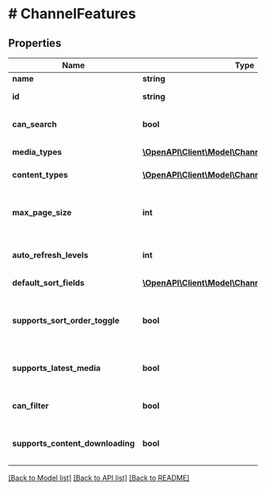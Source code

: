 # # ChannelFeatures

## Properties

Name | Type | Description | Notes
------------ | ------------- | ------------- | -------------
**name** | **string** | Gets or sets the name. | [optional]
**id** | **string** | Gets or sets the identifier. | [optional]
**can_search** | **bool** | Gets or sets a value indicating whether this instance can search. | [optional]
**media_types** | [**\OpenAPI\Client\Model\ChannelMediaType[]**](ChannelMediaType.md) | Gets or sets the media types. | [optional]
**content_types** | [**\OpenAPI\Client\Model\ChannelMediaContentType[]**](ChannelMediaContentType.md) | Gets or sets the content types. | [optional]
**max_page_size** | **int** | Gets or sets the maximum number of records the channel allows retrieving at a time. | [optional]
**auto_refresh_levels** | **int** | Gets or sets the automatic refresh levels. | [optional]
**default_sort_fields** | [**\OpenAPI\Client\Model\ChannelItemSortField[]**](ChannelItemSortField.md) | Gets or sets the default sort orders. | [optional]
**supports_sort_order_toggle** | **bool** | Gets or sets a value indicating whether a sort ascending/descending toggle is supported. | [optional]
**supports_latest_media** | **bool** | Gets or sets a value indicating whether [supports latest media]. | [optional]
**can_filter** | **bool** | Gets or sets a value indicating whether this instance can filter. | [optional]
**supports_content_downloading** | **bool** | Gets or sets a value indicating whether [supports content downloading]. | [optional]

[[Back to Model list]](../../README.md#models) [[Back to API list]](../../README.md#endpoints) [[Back to README]](../../README.md)
